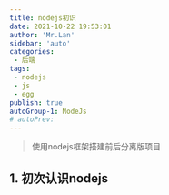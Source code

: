 ```yaml
--- 
title: nodejs初识
date: 2021-10-22 19:53:01
author: 'Mr.Lan'
sidebar: 'auto'
categories: 
 - 后端
tags: 
 - nodejs
 - js
 - egg
publish: true
autoGroup-1: NodeJs
# autoPrev: 
---
```

> 使用nodejs框架搭建前后分离版项目
<!-- more -->
## **1. 初次认识nodejs**